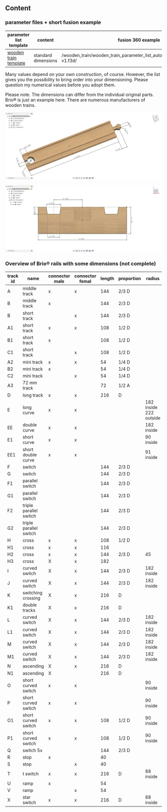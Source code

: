 ## Content

### parameter files + short fusion example
| parameter list template | content | 	fusion 360 example |
| ---------- | ---------- | ---------- |
|  [wooden train template](/wooden_train/brio_wooden_train_parameter_list_autodesk_fusion_360.csv/) | standard dimensions | /wooden_train/wooden_train_parameter_list_autodesk_fusion_360_example v1.f3d/  |

Many values depend on your own construction, of course. However, the list gives you the possibility to bring order into your dimensioning.
Please question my numerical values before you adopt them.

Please note. The dimensions can differ from the individual original parts. Brio® is just an example here. There are numerous manufacturers of wooden trains.

![wooden train top](/images/brio_wooden_train_parameter_list_autodesk_fusion_360.png)

![wooden train front](/images/brio_wooden_train_parameter_list_autodesk_fusion_360_front.png)

### Overview of Brio® rails with some dimensions (not complete)


| track id | name            | connector male | connector femal | length | proportion | radius               |
|----------|-----------------|----------------|-----------------|--------|------------|----------------------|
| A        | middle track    | x              | x               | 144    | 2/3 D      |                      |
| B        | middle track    | x              |                 | 144    | 2/3 D      |                      |
| B        | short track     |                | x               | 144    | 2/3 D      |                      |
| A1       | short track     | x              | x               | 108    | 1/2 D      |                      |
| B1       | short track     | x              |                 | 108    | 1/2 D      |                      |
| C1       | short track     |                | x               | 108    | 1/2 D      |                      |
| A2       | mini track      | x              | x               | 54     | 1/4 D      |                      |
| B2       | mini track      | x              |                 | 54     | 1/4 D      |                      |
| C2       | mini track      |                | x               | 54     | 1/4 D      |                      |
| A3       | 72 mm track     |                |                 | 72     | 1/2 A      |                      |
| D        | long track      | x              | x               | 216    | D          |                      |
| E        | long curve      | x              | x               |        |            | 182 inside 222 outside |
| EE       | double curve    | x              | x               |        |            | 182 inside            |
| E1       | short curve     | x              | x               |        |            | 90 inside             |
| EE1      | short double curve | x              | x               |        |            | 91 inside             |
| F        | switch          |                |                 | 144    | 2/3 D      |                      |
| G        | switch          |                |                 | 144    | 2/3 D      |                      |
| F1       | parallel switch |                |                 | 144    | 2/3 D      |                      |
| G1       | parallel switch |                |                 | 144    | 2/3 D      |                      |
| F2       | triple parallel switch |                |                 | 144    | 2/3 D      |                      |
| G2       | triple parallel switch |                |                 | 144    | 2/3 D      |                      |
| H        | cross           | x              | x               | 108    | 1/2 D      |                      |
| H1       | cross           | x              | x               | 116    |            |                      |
| H2       | cross           | x              | x               | 144    | 2/3 D      | 45                   |
| H3       | cross           | X              | x               | 182    |            |                      |
| I        | curved switch   | X              | x               | 144    | 2/3 D      | 182 inside            |
| J        | curved switch   | X              | x               | 144    | 2/3 D      | 182 inside            |
| K        | switching crossing | X              | x               | 216    | D          |                      |
| K1       | double tracks   | X              | x               | 216    | D          |                      |
| L        | curved switch   | X              | x               | 144    | 2/3 D      | 182 inside            |
| L1       | curved switch   | X              | x               | 144    | 2/3 D      | 182 inside            |
| M        | curved switch   | X              | x               | 144    | 2/3 D      | 182 inside            |
| M1       | curved switch   | X              | x               | 144    | 2/3 D      | 182 inside            |
| N        | ascending       | X              | x               | 216    | D          |                      |
| N1       | ascending       | X              |                 | 216    | D          |                      |
| O        | short curved switch | x              | x               |        |            | 90 inside             |
| P        | short curved switch | x              | x               |        |            | 90 inside             |
| O1       | short curved switch | x              | x               | 108    | 1/2 D      | 90 inside             |
| P1       | short curved switch | x              | x               | 108    | 1/2 D      | 90 inside             |
| Q        | switch 5x       |                |                 | 144    | 2/3 D      |                      |
| R        | stop            | x              |                 | 40     |            |                      |
| S        | stop            |                | x               | 40     |            |                      |
| T        | t switch        | x              | x               | 216    | D          | 88 inside             |
| U        | ramp            | x              |                 | 54     |            |                      |
| V        | ramp            |                | x               | 54     |            |                      |
| X        | star switch     | x              | x               | 216    | D          | 88 inside             |

